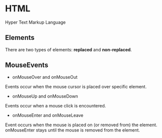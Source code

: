 # HTML

Hyper Text Markup Language

## Elements

There are two types of elements: **replaced** and **non-replaced**.

## MouseEvents

- onMouseOver and onMouseOut

Events occur when the mouse cursor is placed over specific element.

- onMouseUp and onMouseDown

Events occur when a mouse click is encountered.

- onMouseEnter and onMouseLeave

Event occurs when the mouse is placed on (or removed from) the element. onMouseEnter stays until the mouse is removed from the element.
